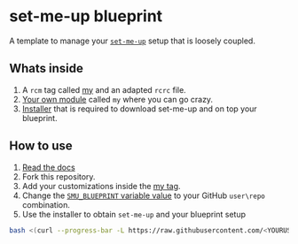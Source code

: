 # set-me-up blueprint

A template to manage your [`set-me-up`](https://github.com/nicholasadamou/set-me-up) setup that is loosely coupled.

## Whats inside

1.  A `rcm` tag called [my](.dotfiles/tag-my) and an adapted `rcrc` file.
2.  [Your own module](.dotfiles/tag-my/modules/my) called `my` where you can go crazy.
3.  [Installer](.dotfiles/tag-my/modules/install.sh) that is required to download set-me-up and on top your blueprint.

## How to use

1.  [Read the docs](https://github.com/nicholasadamou/set-me-up#set-me-up)
2.  Fork this repository.
3.  Add your customizations inside the [my tag](.dotfiles/tag-my).
4.  Change the [`SMU_BLUEPRINT` variable value](.dotfiles/tag-my/modules/install.sh#L5) to your GitHub `user\repo` combination.
5.  Use the installer to obtain `set-me-up` and your blueprint setup

```bash
bash <(curl --progress-bar -L https://raw.githubusercontent.com/<YOURUSERNAME>/set-me-up-blueprint/master/.dotfiles/tag-smu/modules/install.sh)
```
